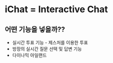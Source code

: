 # iChat = Interactive Chat

## 어떤 기능을 넣을까??

- 실시간 투표 기능 - 제스처를 이용한 투표
- 방장의 실시간 질문 선택 및 답변 기능
- 다이나믹 아일랜드
